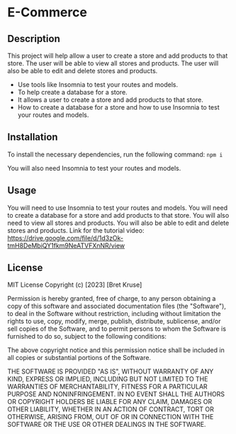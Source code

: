 # E-Commerce

## Description

This project will help allow a user to create a store and add products to that store. The user will be able to view all stores and products. The user will also be able to edit and delete stores and products.

- Use tools like Insomnia to test your routes and models.
- To help create a database for a store.
- It allows a user to create a store and add products to that store.
- How to create a database for a store and how to use Insomnia to test your routes and models.

## Installation

To install the necessary dependencies, run the following command:
``` npm i ```

You will also need Insomnia to test your routes and models.

## Usage
You will need to use Insomnia to test your routes and models. You will need to create a database for a store and add products to that store. You will also need to view all stores and products. You will also be able to edit and delete stores and products.
Link for the tutorial video: https://drive.google.com/file/d/1d3zOk-tmH8DeMbiQY1fkm9NeATVFXnNR/view

## License

MIT License
Copyright (c) [2023] [Bret Kruse]

Permission is hereby granted, free of charge, to any person obtaining a copy
of this software and associated documentation files (the "Software"), to deal
in the Software without restriction, including without limitation the rights
to use, copy, modify, merge, publish, distribute, sublicense, and/or sell
copies of the Software, and to permit persons to whom the Software is
furnished to do so, subject to the following conditions:

The above copyright notice and this permission notice shall be included in all
copies or substantial portions of the Software.

THE SOFTWARE IS PROVIDED "AS IS", WITHOUT WARRANTY OF ANY KIND, EXPRESS OR
IMPLIED, INCLUDING BUT NOT LIMITED TO THE WARRANTIES OF MERCHANTABILITY,
FITNESS FOR A PARTICULAR PURPOSE AND NONINFRINGEMENT. IN NO EVENT SHALL THE
AUTHORS OR COPYRIGHT HOLDERS BE LIABLE FOR ANY CLAIM, DAMAGES OR OTHER
LIABILITY, WHETHER IN AN ACTION OF CONTRACT, TORT OR OTHERWISE, ARISING FROM,
OUT OF OR IN CONNECTION WITH THE SOFTWARE OR THE USE OR OTHER DEALINGS IN THE
SOFTWARE.